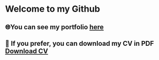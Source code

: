 # Welcome to my Github

## :globe_with_meridians:You can see my portfolio [here](https://adrianlozanomartinez.github.io/portfolio/)

## :page_facing_up: If you prefer, you can download my CV in PDF <a href="Adrian_Lozano_Martinez.pdf" download="AdrianLozanoMartinez.pdf" target="_blank">Download CV</a>


